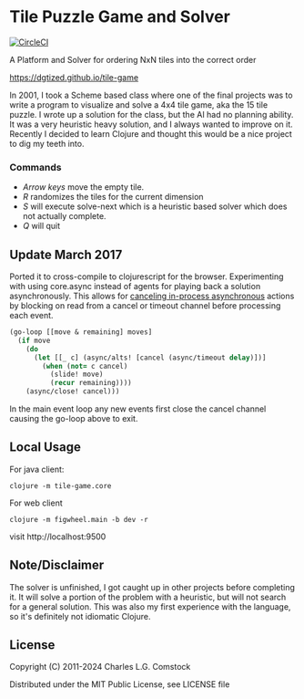 # Tile Puzzle Game and Solver

[![CircleCI](https://circleci.com/gh/dgtized/tile-game.svg?style=svg)](https://circleci.com/gh/dgtized/tile-game)

A Platform and Solver for ordering NxN tiles into the correct order

https://dgtized.github.io/tile-game

In 2001, I took a Scheme based class where one of the final projects
was to write a program to visualize and solve a 4x4 tile game, aka the
15 tile puzzle.  I wrote up a solution for the class, but the AI had
no planning ability.  It was a very heuristic heavy solution, and I
always wanted to improve on it.  Recently I decided to learn Clojure
and thought this would be a nice project to dig my teeth into.

### Commands

 - *Arrow keys* move the empty tile.
 - *R* randomizes the tiles for the current dimension
 - *S* will execute solve-next which is a heuristic based solver which
  does not actually complete.
 - *Q* will quit

## Update March 2017

Ported it to cross-compile to clojurescript for the browser. Experimenting with
using core.async instead of agents for playing back a solution asynchronously.
This allows
for
[canceling in-process asynchronous](http://blog.lauripesonen.com/go-concurrency-patterns-in-core-async-pipelines-and-cancellation/) actions
by blocking on read from a cancel or timeout channel before processing each
event.

```clojure
(go-loop [[move & remaining] moves]
  (if move
    (do
      (let [[_ c] (async/alts! [cancel (async/timeout delay)])]
        (when (not= c cancel)
          (slide! move)
          (recur remaining))))
    (async/close! cancel)))
```

In the main event loop any new events first close the cancel channel
causing the go-loop above to exit.

## Local Usage

For java client:

    clojure -m tile-game.core

For web client

    clojure -m figwheel.main -b dev -r

visit http://localhost:9500

## Note/Disclaimer

The solver is unfinished, I got caught up in other projects before
completing it. It will solve a portion of the problem with a
heuristic, but will not search for a general solution. This was also
my first experience with the language, so it's definitely not
idiomatic Clojure.

## License

Copyright (C) 2011-2024 Charles L.G. Comstock

Distributed under the MIT Public License, see LICENSE file

